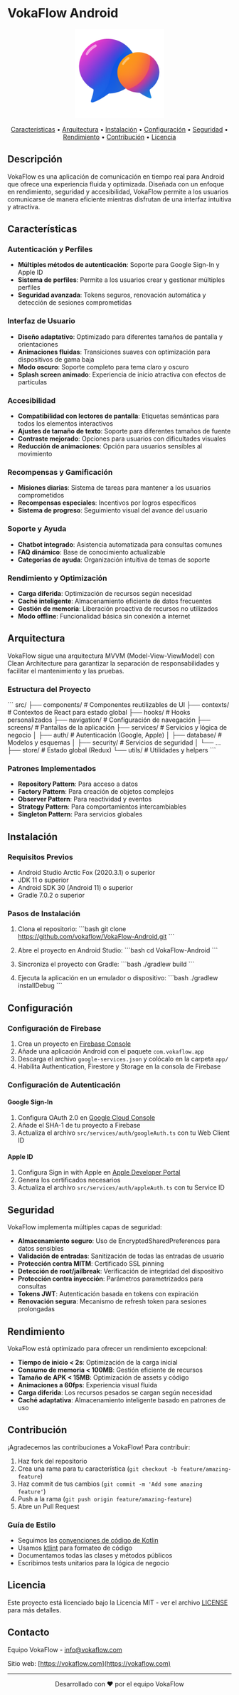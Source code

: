 # VokaFlow Android

<p align="center">
  <img src="assets/logo_vokaflow.png" alt="VokaFlow Logo" width="200"/>
</p>

<p align="center">
  <a href="#características">Características</a> •
  <a href="#arquitectura">Arquitectura</a> •
  <a href="#instalación">Instalación</a> •
  <a href="#configuración">Configuración</a> •
  <a href="#seguridad">Seguridad</a> •
  <a href="#rendimiento">Rendimiento</a> •
  <a href="#contribución">Contribución</a> •
  <a href="#licencia">Licencia</a>
</p>

## Descripción

VokaFlow es una aplicación de comunicación en tiempo real para Android que ofrece una experiencia fluida y optimizada. Diseñada con un enfoque en rendimiento, seguridad y accesibilidad, VokaFlow permite a los usuarios comunicarse de manera eficiente mientras disfrutan de una interfaz intuitiva y atractiva.

## Características

### Autenticación y Perfiles
- **Múltiples métodos de autenticación**: Soporte para Google Sign-In y Apple ID
- **Sistema de perfiles**: Permite a los usuarios crear y gestionar múltiples perfiles
- **Seguridad avanzada**: Tokens seguros, renovación automática y detección de sesiones comprometidas

### Interfaz de Usuario
- **Diseño adaptativo**: Optimizado para diferentes tamaños de pantalla y orientaciones
- **Animaciones fluidas**: Transiciones suaves con optimización para dispositivos de gama baja
- **Modo oscuro**: Soporte completo para tema claro y oscuro
- **Splash screen animado**: Experiencia de inicio atractiva con efectos de partículas

### Accesibilidad
- **Compatibilidad con lectores de pantalla**: Etiquetas semánticas para todos los elementos interactivos
- **Ajustes de tamaño de texto**: Soporte para diferentes tamaños de fuente
- **Contraste mejorado**: Opciones para usuarios con dificultades visuales
- **Reducción de animaciones**: Opción para usuarios sensibles al movimiento

### Recompensas y Gamificación
- **Misiones diarias**: Sistema de tareas para mantener a los usuarios comprometidos
- **Recompensas especiales**: Incentivos por logros específicos
- **Sistema de progreso**: Seguimiento visual del avance del usuario

### Soporte y Ayuda
- **Chatbot integrado**: Asistencia automatizada para consultas comunes
- **FAQ dinámico**: Base de conocimiento actualizable
- **Categorías de ayuda**: Organización intuitiva de temas de soporte

### Rendimiento y Optimización
- **Carga diferida**: Optimización de recursos según necesidad
- **Caché inteligente**: Almacenamiento eficiente de datos frecuentes
- **Gestión de memoria**: Liberación proactiva de recursos no utilizados
- **Modo offline**: Funcionalidad básica sin conexión a internet

## Arquitectura

VokaFlow sigue una arquitectura MVVM (Model-View-ViewModel) con Clean Architecture para garantizar la separación de responsabilidades y facilitar el mantenimiento y las pruebas.

### Estructura del Proyecto

\`\`\`
src/
├── components/       # Componentes reutilizables de UI
├── contexts/         # Contextos de React para estado global
├── hooks/            # Hooks personalizados
├── navigation/       # Configuración de navegación
├── screens/          # Pantallas de la aplicación
├── services/         # Servicios y lógica de negocio
│   ├── auth/         # Autenticación (Google, Apple)
│   ├── database/     # Modelos y esquemas
│   ├── security/     # Servicios de seguridad
│   └── ...
├── store/            # Estado global (Redux)
└── utils/            # Utilidades y helpers
\`\`\`

### Patrones Implementados

- **Repository Pattern**: Para acceso a datos
- **Factory Pattern**: Para creación de objetos complejos
- **Observer Pattern**: Para reactividad y eventos
- **Strategy Pattern**: Para comportamientos intercambiables
- **Singleton Pattern**: Para servicios globales

## Instalación

### Requisitos Previos

- Android Studio Arctic Fox (2020.3.1) o superior
- JDK 11 o superior
- Android SDK 30 (Android 11) o superior
- Gradle 7.0.2 o superior

### Pasos de Instalación

1. Clona el repositorio:
   \`\`\`bash
   git clone https://github.com/vokaflow/VokaFlow-Android.git
   \`\`\`

2. Abre el proyecto en Android Studio:
   \`\`\`bash
   cd VokaFlow-Android
   \`\`\`

3. Sincroniza el proyecto con Gradle:
   \`\`\`bash
   ./gradlew build
   \`\`\`

4. Ejecuta la aplicación en un emulador o dispositivo:
   \`\`\`bash
   ./gradlew installDebug
   \`\`\`

## Configuración

### Configuración de Firebase

1. Crea un proyecto en [Firebase Console](https://console.firebase.google.com/)
2. Añade una aplicación Android con el paquete `com.vokaflow.app`
3. Descarga el archivo `google-services.json` y colócalo en la carpeta `app/`
4. Habilita Authentication, Firestore y Storage en la consola de Firebase

### Configuración de Autenticación

#### Google Sign-In

1. Configura OAuth 2.0 en [Google Cloud Console](https://console.cloud.google.com/)
2. Añade el SHA-1 de tu proyecto a Firebase
3. Actualiza el archivo `src/services/auth/googleAuth.ts` con tu Web Client ID

#### Apple ID

1. Configura Sign in with Apple en [Apple Developer Portal](https://developer.apple.com/)
2. Genera los certificados necesarios
3. Actualiza el archivo `src/services/auth/appleAuth.ts` con tu Service ID

## Seguridad

VokaFlow implementa múltiples capas de seguridad:

- **Almacenamiento seguro**: Uso de EncryptedSharedPreferences para datos sensibles
- **Validación de entradas**: Sanitización de todas las entradas de usuario
- **Protección contra MITM**: Certificado SSL pinning
- **Detección de root/jailbreak**: Verificación de integridad del dispositivo
- **Protección contra inyección**: Parámetros parametrizados para consultas
- **Tokens JWT**: Autenticación basada en tokens con expiración
- **Renovación segura**: Mecanismo de refresh token para sesiones prolongadas

## Rendimiento

VokaFlow está optimizado para ofrecer un rendimiento excepcional:

- **Tiempo de inicio < 2s**: Optimización de la carga inicial
- **Consumo de memoria < 100MB**: Gestión eficiente de recursos
- **Tamaño de APK < 15MB**: Optimización de assets y código
- **Animaciones a 60fps**: Experiencia visual fluida
- **Carga diferida**: Los recursos pesados se cargan según necesidad
- **Caché adaptativa**: Almacenamiento inteligente basado en patrones de uso

## Contribución

¡Agradecemos las contribuciones a VokaFlow! Para contribuir:

1. Haz fork del repositorio
2. Crea una rama para tu característica (`git checkout -b feature/amazing-feature`)
3. Haz commit de tus cambios (`git commit -m 'Add some amazing feature'`)
4. Push a la rama (`git push origin feature/amazing-feature`)
5. Abre un Pull Request

### Guía de Estilo

- Seguimos las [convenciones de código de Kotlin](https://kotlinlang.org/docs/coding-conventions.html)
- Usamos [ktlint](https://ktlint.github.io/) para formateo de código
- Documentamos todas las clases y métodos públicos
- Escribimos tests unitarios para la lógica de negocio

## Licencia

Este proyecto está licenciado bajo la Licencia MIT - ver el archivo [LICENSE](LICENSE) para más detalles.

## Contacto

Equipo VokaFlow - info@vokaflow.com

Sitio web: [https://vokaflow.com](https://vokaflow.com)

---

<p align="center">
  Desarrollado con ❤️ por el equipo VokaFlow
</p>
